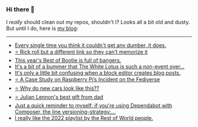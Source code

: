 ### Hi there 👋

I _really_ should clean out my repos, shouldn't I? Looks all a bit old and dusty. But until I do, here is [my blog](https://lostfocus.de/):

--- 

<!-- POST-LIST:START -->
- [Every single time you think it couldn&#39;t get any dumber, it does.](https://lostfocus.de/2022/12/18/231060/)
- [⭐️ Rick roll but a different link so they can&#39;t memorize it](https://lostfocus.de/2022/12/16/231056/)
- [This year&#39;s Best of Bootie is full of bangers.](https://lostfocus.de/2022/12/15/231050/)
- [It&#39;s a bit of a bummer that The White Lotus is such a non-event over…](https://lostfocus.de/2022/12/13/231045/)
- [It&#39;s only a little bit confusing when a block editor creates blog posts.](https://lostfocus.de/2022/12/13/231042/)
- [⭐️ A Case Study on Raspberry Pi’s Incident on the Fediverse](https://lostfocus.de/2022/12/09/231040/)
- [⭐️ Why do new cars look like this??](https://lostfocus.de/2022/12/05/231035/)
- [⭐️ Julian Lennon&#39;s best gift from dad](https://lostfocus.de/2022/12/04/231034/)
- [Just a quick reminder to myself: if you&#39;re using Dependabot with Composer, the line versioning-strategy:…](https://lostfocus.de/2022/12/03/231029/)
- [I really like the 2022 playlist by the Rest of World people.](https://lostfocus.de/2022/12/02/231022/)
<!-- POST-LIST:END -->

<!--
**lostfocus/lostfocus** is a ✨ _special_ ✨ repository because its `README.md` (this file) appears on your GitHub profile.

Here are some ideas to get you started:

- 🔭 I’m currently working on ...
- 🌱 I’m currently learning ...
- 👯 I’m looking to collaborate on ...
- 🤔 I’m looking for help with ...
- 💬 Ask me about ...
- 📫 How to reach me: ...
- 😄 Pronouns: ...
- ⚡ Fun fact: ...
-->
